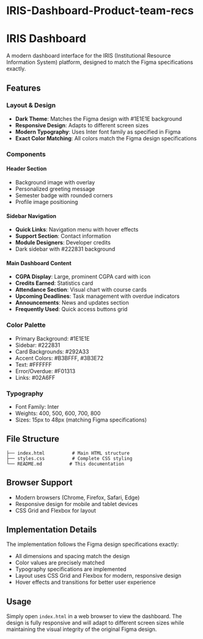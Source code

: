 # IRIS-Dashboard-Product-team-recs
# IRIS Dashboard

A modern dashboard interface for the IRIS (Institutional Resource Information System) platform, designed to match the Figma specifications exactly.

## Features

### Layout & Design
- **Dark Theme**: Matches the Figma design with #1E1E1E background
- **Responsive Design**: Adapts to different screen sizes
- **Modern Typography**: Uses Inter font family as specified in Figma
- **Exact Color Matching**: All colors match the Figma design specifications

### Components

#### Header Section
- Background image with overlay
- Personalized greeting message
- Semester badge with rounded corners
- Profile image positioning

#### Sidebar Navigation
- **Quick Links**: Navigation menu with hover effects
- **Support Section**: Contact information
- **Module Designers**: Developer credits
- Dark sidebar with #222831 background

#### Main Dashboard Content
- **CGPA Display**: Large, prominent CGPA card with icon
- **Credits Earned**: Statistics card
- **Attendance Section**: Visual chart with course cards
- **Upcoming Deadlines**: Task management with overdue indicators
- **Announcements**: News and updates section
- **Frequently Used**: Quick access buttons grid

### Color Palette
- Primary Background: #1E1E1E
- Sidebar: #222831
- Card Backgrounds: #292A33
- Accent Colors: #B3BFFF, #3B3E72
- Text: #FFFFFF
- Error/Overdue: #F01313
- Links: #02A6FF

### Typography
- Font Family: Inter
- Weights: 400, 500, 600, 700, 800
- Sizes: 15px to 48px (matching Figma specifications)

## File Structure
```
├── index.html          # Main HTML structure
├── styles.css          # Complete CSS styling
└── README.md          # This documentation
```

## Browser Support
- Modern browsers (Chrome, Firefox, Safari, Edge)
- Responsive design for mobile and tablet devices
- CSS Grid and Flexbox for layout

## Implementation Details

The implementation follows the Figma design specifications exactly:
- All dimensions and spacing match the design
- Color values are precisely matched
- Typography specifications are implemented
- Layout uses CSS Grid and Flexbox for modern, responsive design
- Hover effects and transitions for better user experience

## Usage
Simply open `index.html` in a web browser to view the dashboard. The design is fully responsive and will adapt to different screen sizes while maintaining the visual integrity of the original Figma design.
